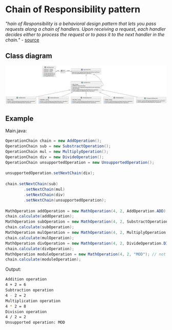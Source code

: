 # Chain of Responsibility pattern

*"hain of Responsibility is a behavioral design pattern that lets you pass requests along a chain of handlers. Upon receiving a request, each handler decides either to process the request or to pass it to the next handler in the chain."* - [source](https://refactoring.guru/design-patterns/chain-of-responsibility)

## Class diagram

![class-diagram](class-diagram.svg)

## Example

Main.java:

```java
OperationChain chain = new AddOperation();
OperationChain sub = new SubstractOperation();
OperationChain mul = new MultiplyOperation();
OperationChain div = new DivideOperation();
OperationChain unsupportedOperation = new UnsupportedOperation();

unsupportedOperation.setNextChain(div);

chain.setNextChain(sub)
        .setNextChain(mul)
        .setNextChain(div)
        .setNextChain(unsupportedOperation);

MathOperation addOperation = new MathOperation(4, 2, AddOperation.ADD);
chain.calculate(addOperation);
MathOperation subOperation = new MathOperation(4, 2, SubstractOperation.SUBSTRACT);
chain.calculate(subOperation);
MathOperation mulOperation = new MathOperation(4, 2, MultiplyOperation.MULTIPLY);
chain.calculate(mulOperation);
MathOperation divOperation = new MathOperation(4, 2, DivideOperation.DIVIDE);
chain.calculate(divOperation);
MathOperation moduleOperation = new MathOperation(4, 2, "MOD"); // not supported
chain.calculate(moduleOperation);
```
Output:

```bash
Addition operation
4 + 2 = 6
Subtraction operation
4 - 2 = 2
Multiplication operation
4 * 2 = 8
Division operation
4 / 2 = 2
Unsupported operation: MOD
```
